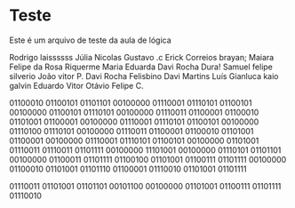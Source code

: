 # Teste
Este é um arquivo de teste da aula de lógica

Rodrigo
laissssss
Júlia
Nicolas
Gustavo .c
Erick Correios
brayan;
Maiara
Felipe da Rosa Riquerme
Maria Eduarda
Davi Rocha Dura!
Samuel
felipe silverio
João vitor P.
Davi Rocha Felisbino
Davi Martins
Luís
Gianluca
kaio galvin
Eduardo
Vitor
Otávio
Felipe C.

01100010 01100101 01101101 00100000 01110001 01110101 01100101 00100000 01100101 01110101 00100000 01110011 01100001 01100010 01101001 01100001 00100000 01110001 01110101 01100101 00100000 01110100 01110101 00100000 01110011 01100001 01100010 01101001 01100001 00100000 01110001 01110101 01100101 00100000 01101001 01110011 01110011 01101111 00100000 11101001 00100000 01110101 01101101 00100000 01100011 01101111 01100100 01101001 01100111 01101111 00100000 01100010 01101001 01101110 01100001 01110010 01101001 01101111 

01110011 01101001 01101101 00101100 00100000 01101001 01100111 01101111 01110010

